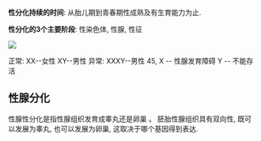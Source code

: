 **性分化持续的时间**: 从胎儿期到青春期性成熟及有生育能力为止.

**性分化的3个主要阶段**: 性染色体, 性腺, 性征

![](https://picture-bed-1301848969.cos.ap-shanghai.myqcloud.com/20220525165450.png)

正常:
XX--女性
XY--男性
异常:
XXXY--男性
45, X -- 性腺发育障碍
Y -- 不能存活


## 性腺分化
性腺性分化是指性腺组织发育成睾丸还是卵巢 。
胚胎性腺组织具有双向性, 既可以发展为睾丸, 也可以发展为卵巢, 这取决于哪个基因得到表达.